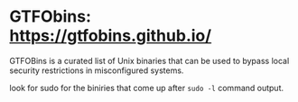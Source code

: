 # GTFObins: https://gtfobins.github.io/

GTFOBins is a curated list of Unix binaries that can be used to bypass local security restrictions in misconfigured systems.

look for sudo for the biniries that come up after ``sudo -l`` command output.